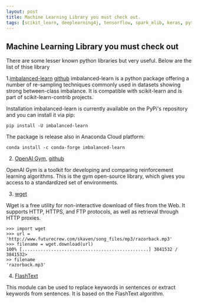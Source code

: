```yaml
---
layout: post
title: Machine Learning Library you must check out.
tags: [scikit_learn, deeplearning4j, tensorflow, spark_mlib, keras, pytorch, caffe, xgboost, allennlp, pandas, numpy]
---
```


## Machine Learning Library you must check out

There are some lesser known python libraries but very useful. Below are the list of thise library

1.[imbalanced-learn](http://imbalanced-learn.org/en/stable/)
[github](https://github.com/scikit-learn-contrib/imbalanced-learn)
imbalanced-learn is a python package offering a number of re-sampling techniques commonly used in datasets showing strong between-class imbalance. 
It is compatible with scikit-learn and is part of scikit-learn-contrib projects.

Installation
imbalanced-learn is currently available on the PyPi's repository and you can install it via pip:
```
pip install -U imbalanced-learn
```
The package is release also in Anaconda Cloud platform:
```
conda install -c conda-forge imbalanced-learn
```
2. [OpenAI Gym](https://gym.openai.com/), [github](https://github.com/openai/gym)

OpenAI Gym is a toolkit for developing and comparing reinforcement learning algorithms. This is the gym open-source library, which gives you access to a standardized set of environments.

3. [wget](https://pypi.org/project/wget/)

Wget is a free utility for non-interactive download of files from the Web. It supports HTTP, HTTPS, and FTP protocols, as well as retrieval through HTTP proxies.

```
>>> import wget
>>> url = 'http://www.futurecrew.com/skaven/song_files/mp3/razorback.mp3'
>>> filename = wget.download(url)
100% [................................................] 3841532 / 3841532>
>> filename
'razorback.mp3'
```

4. [FlashText](https://github.com/vi3k6i5/flashtext)

This module can be used to replace keywords in sentences or extract keywords from sentences. It is based on the FlashText algorithm.

